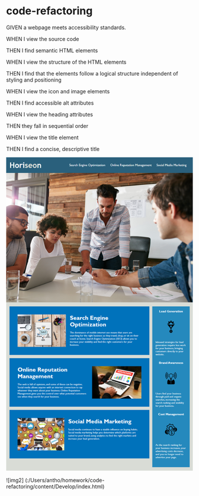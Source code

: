 # code-refactoring

GIVEN a webpage meets accessibility standards.

WHEN I view the source code

THEN I find semantic HTML elements

WHEN I view the structure of the HTML elements

THEN I find that the elements follow a logical structure independent of styling and positioning

WHEN I view the icon and image elements

THEN I find accessible alt attributes

WHEN I view the heading attributes

THEN they fall in sequential order

WHEN I view the title element

THEN I find a concise, descriptive title

![img1](https://github.com/AnthonyDiBlasio/code-refactoring/blob/main/01-html-css-git-homework-demo.png)

![img2] (:/Users/antho/homework/code-refactoring/content/Develop/index.html)
